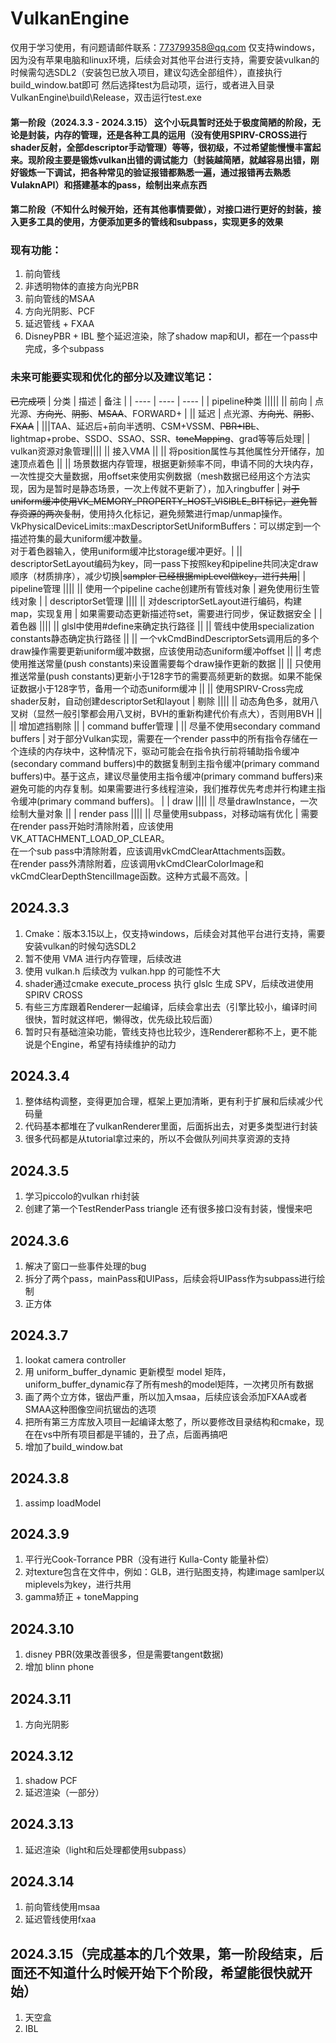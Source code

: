 # VulkanEngine

仅用于学习使用，有问题请邮件联系：773799358@qq.com
仅支持windows，因为没有苹果电脑和linux环境，后续会对其他平台进行支持，需要安装vulkan的时候需勾选SDL2（安装包已放入项目，建议勾选全部组件），直接执行build_window.bat即可
然后选择test为启动项，运行，或者进入目录VulkanEngine\build\Release，双击运行test.exe

#### 第一阶段（2024.3.3 - 2024.3.15） 这个小玩具暂时还处于极度简陋的阶段，无论是封装，内存的管理，还是各种工具的运用（没有使用SPIRV-CROSS进行shader反射，全部descriptor手动管理）等等，很初级，不过希望能慢慢丰富起来。现阶段主要是锻炼vulkan出错的调试能力（封装越简陋，就越容易出错，刚好锻炼一下调试，把各种常见的验证报错都熟悉一遍，通过报错再去熟悉VulaknAPI）和搭建基本的pass，绘制出来点东西

#### 第二阶段（不知什么时候开始，还有其他事情要做），对接口进行更好的封装，接入更多工具的使用，方便添加更多的管线和subpass，实现更多的效果

### 现有功能：
1. 前向管线
2. 非透明物体的直接方向光PBR
3. 前向管线的MSAA
4. 方向光阴影、PCF
5. 延迟管线 + FXAA
6. DisneyPBR + IBL  整个延迟渲染，除了shadow map和UI，都在一个pass中完成，多个subpass

### 未来可能要实现和优化的部分以及建议笔记：
~~已完成项~~
|  分类    | 描述  | 备注 |
|  ----    | ----  | ---- |
| pipeline种类 |||||
|| 前向 | 点光源、~~方向光~~、~~阴影~~、~~MSAA~~、FORWARD+ |
|| 延迟 | 点光源、~~方向光~~、~~阴影~~、~~FXAA~~ |
|||TAA、延迟后+前向半透明、CSM+VSSM、~~PBR+IBL~~、lightmap+probe、SSDO、SSAO、SSR、~~toneMapping~~、grad等等后处理|
| vulkan资源对象管理||||
|| 接入VMA ||
|| 将position属性与其他属性分开储存，加速顶点着色 ||
|| 场景数据内存管理，根据更新频率不同，申请不同的大块内存，一次性提交大量数据，用offset来使用实例数据（mesh数据已经用这个方法实现，因为是暂时是静态场景，一次上传就不更新了），加入ringbuffer | ~~对于uniform缓冲使用VK_MEMORY_PROPERTY_HOST_VISIBLE_BIT标记，避免暂存资源的两次复制~~，使用持久化标记，避免频繁进行map/unmap操作。<br>VkPhysicalDeviceLimits::maxDescriptorSetUniformBuffers：可以绑定到一个描述符集的最大uniform缓冲数量。 <br>对于着色器输入，使用uniform缓冲比storage缓冲更好。| 
|| descriptorSetLayout编码为key，同一pass下按照key和pipeline共同决定draw顺序（材质排序），减少切换|~~sampler 已经根据mipLevel做key，进行共用~~|
| pipeline管理 ||||
|| 使用一个pipeline cache创建所有管线对象 | 避免使用衍生管线对象 |
| descriptorSet管理 ||||
|| 对descriptorSetLayout进行编码，构建map，实现复用 | 如果需要动态更新描述符set，需要进行同步，保证数据安全 | 
| 着色器 ||||
|| glsl中使用#define来确定执行路径 ||
|| 管线中使用specialization constants静态确定执行路径 ||
|| 一个vkCmdBindDescriptorSets调用后的多个draw操作需要更新uniform缓冲数据，应该使用动态uniform缓冲offset ||
|| 考虑使用推送常量(push constants)来设置需要每个draw操作更新的数据 ||
|| 只使用推送常量(push constants)更新小于128字节的需要高频更新的数据。如果不能保证数据小于128字节，备用一个动态uniform缓冲 ||
|| 使用SPIRV-Cross完成shader反射，自动创建descriptorSet和layout
| 剔除 ||||
|| 动态角色多，就用八叉树（显然一般引擎都会用八叉树，BVH的重新构建代价有点大），否则用BVH ||
|| 增加遮挡剔除 ||
| command buffer管理 |
|| 尽量不使用secondary command buffers | 对于部分Vulkan实现，需要在一个render pass中的所有指令存储在一个连续的内存块中，这种情况下，驱动可能会在指令执行前将辅助指令缓冲(secondary command buffers)中的数据复制到主指令缓冲(primary command buffers)中。基于这点，建议尽量使用主指令缓冲(primary command buffers)来避免可能的内存复制。如果需要进行多线程渲染，我们推荐优先考虑并行构建主指令缓冲(primary command buffers)。 |
| draw ||||
|| 尽量drawInstance，一次绘制大量对象 ||
| render pass ||||
|| 尽量使用subpass，对移动端有优化 | 需要在render pass开始时清除附着，应该使用VK_ATTACHMENT_LOAD_OP_CLEAR。<br> 在一个sub pass中清除附着，应该调用vkCmdClearAttachments函数。<br> 在render pass外清除附着，应该调用vkCmdClearColorImage和vkCmdClearDepthStencilImage函数。这种方式最不高效。|
    

## 2024.3.3

1. Cmake：版本3.15以上，仅支持windows，后续会对其他平台进行支持，需要安装vulkan的时候勾选SDL2
2. 暂不使用 VMA 进行内存管理，后续改进
3. 使用 vulkan.h 后续改为 vulkan.hpp 的可能性不大
4. shader通过cmake execute_process 执行 glslc 生成 SPV，后续改进使用SPIRV CROSS
5. 有些三方库跟着Renderer一起编译，后续会拿出去（引擎比较小，编译时间很快，暂时就这样吧，懒得改，优先级比较后面）
6. 暂时只有基础渲染功能，管线支持也比较少，连Renderer都称不上，更不能说是个Engine，希望有持续维护的动力

## 2024.3.4

1. 整体结构调整，变得更加合理，框架上更加清晰，更有利于扩展和后续减少代码量
2. 代码基本都堆在了vulkanRenderer里面，后面拆出去，对更多类型进行封装
3. 很多代码都是从tutorial拿过来的，所以不会做队列间共享资源的支持

## 2024.3.5

1. 学习piccolo的vulkan rhi封装
2. 创建了第一个TestRenderPass triangle 还有很多接口没有封装，慢慢来吧

## 2024.3.6

1. 解决了窗口一些事件处理的bug
2. 拆分了两个pass，mainPass和UIPass，后续会将UIPass作为subpass进行绘制
3. 正方体

## 2024.3.7

1. lookat camera controller
2. 用 uniform_buffer_dynamic 更新模型 model 矩阵，uniform_buffer_dynamic存了所有mesh的model矩阵，一次拷贝所有数据
3. 画了两个立方体，锯齿严重，所以加入msaa，后续应该会添加FXAA或者SMAA这种图像空间抗锯齿的选项
4. 把所有第三方库放入项目一起编译太憨了，所以要修改目录结构和cmake，现在在vs中所有项目都是平铺的，丑了点，后面再搞吧
5. 增加了build_window.bat

## 2024.3.8

1. assimp loadModel

## 2024.3.9

1. 平行光Cook-Torrance PBR（没有进行 Kulla-Conty 能量补偿）
2. 对texture包含在文件中，例如：GLB，进行贴图支持，构建image samlper以miplevels为key，进行共用
3. gamma矫正 + toneMapping

## 2024.3.10

1. disney PBR(效果改善很多，但是需要tangent数据)
2. 增加 blinn phone

## 2024.3.11

1. 方向光阴影

## 2024.3.12

1. shadow PCF
2. 延迟渲染（一部分）

## 2024.3.13

1. 延迟渲染（light和后处理都使用subpass）

## 2024.3.14

1. 前向管线使用msaa
2. 延迟管线使用fxaa

## 2024.3.15（完成基本的几个效果，第一阶段结束，后面还不知道什么时候开始下个阶段，希望能很快就开始）

1. 天空盒
2. IBL
